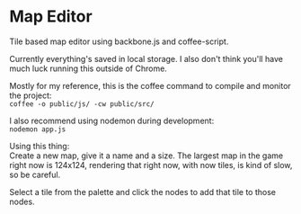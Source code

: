 Map Editor
==========

Tile based map editor using backbone.js and coffee-script.

Currently everything's saved in local storage. I also don't think you'll have much luck running this outside of Chrome.

Mostly for my reference, this is the coffee command to compile and monitor the project:  
`coffee -o public/js/ -cw public/src/`

I also recommend using nodemon during development:  
`nodemon app.js`

Using this thing:  
Create a new map, give it a name and a size. The largest map in the game right now is 124x124, rendering that right now, with now tiles, is kind of slow, so be careful.

Select a tile from the palette and click the nodes to add that tile to those nodes.
